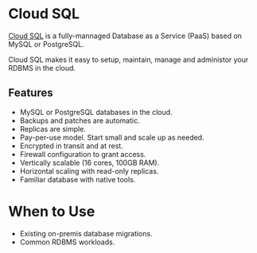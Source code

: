# Cloud SQL

[Cloud SQL](https://cloud.google.com/sql/docs/) is a fully-mannaged Database as a Service (PaaS) based on MySQL or PostgreSQL.

Cloud SQL makes it easy to setup, maintain, manage and administor your RDBMS in the cloud.

## Features

* MySQL or PostgreSQL databases in the cloud.
* Backups and patches are automatic.
* Replicas are simple.
* Pay-per-use model. Start small and scale up as needed.
* Encrypted in transit and at rest.
* Firewall configuration to grant access.
* Vertically scalable (16 cores, 100GB RAM).
* Horizontal scaling with read-only replicas.
* Familiar database with native tools.

# When to Use

* Existing on-premis database migrations.
* Common RDBMS workloads.